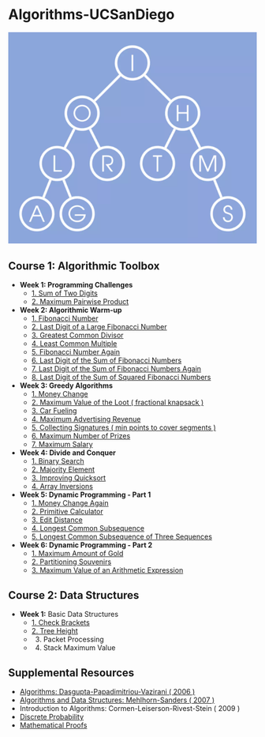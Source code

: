 # Algorithms-UCSanDiego
![](docs/algorithms.png)

## Course 1: Algorithmic Toolbox
* **Week 1: Programming Challenges**
  * [1. Sum of Two Digits](course1/week1/1_sum_of_two_digits)
  * [2. Maximum Pairwise Product](course1/week1/2_max_pairwise_product)
* **Week 2: Algorithmic Warm-up**
  * [1. Fibonacci Number](course1/week2/1_fibonacci_number)
  * [2. Last Digit of a Large Fibonacci Number](course1/week2/2_last_digit_of_fibonacci_number)
  * [3. Greatest Common Divisor](course1/week2/3_greatest_common_divisor)
  * [4. Least Common Multiple](course1/week2/4_least_common_multiple)
  * [5. Fibonacci Number Again](course1/week2/5_fibonacci_number_again)
  * [6. Last Digit of the Sum of Fibonacci Numbers](course1/week2/6_last_digit_of_the_sum_of_fibonacci_numbers)
  * [7. Last Digit of the Sum of Fibonacci Numbers Again](course1/week2/7_last_digit_of_the_sum_of_fibonacci_numbers_again)
  * [8. Last Digit of the Sum of Squared Fibonacci Numbers](course1/week2/8_last_digit_of_the_sum_of_squares_of_fibonacci_numbers)
* **Week 3: Greedy Algorithms**
  * [1. Money Change](course1/week3/1_money_change)
  * [2. Maximum Value of the Loot ( fractional knapsack )](course1/week3/2_max_value_loot)
  * [3. Car Fueling](course1/week3/3_car_fueling)
  * [4. Maximum Advertising Revenue](course1/week3/4_max_ad_rev)
  * [5. Collecting Signatures ( min points to cover segments )](course1/week3/5_collecting_signatures)
  * [6. Maximum Number of Prizes](course1/week3/6_max_num_prizes)
  * [7. Maximum Salary](course1/week3/7_max_salary)
* **Week 4: Divide and Conquer**
  * [1. Binary Search](course1/week4/1_binary_search)
  * [2. Majority Element](course1/week4/2_majority_element)
  * [3. Improving Quicksort](course1/week4/3_improving_quicksort)
  * [4. Array Inversions](course1/week4/4_array_inversions)
* **Week 5: Dynamic Programming - Part 1**
  * [1. Money Change Again](course1/week5/1_money_change_again)
  * [2. Primitive Calculator](course1/week5/2_primitive_calculator)
  * [3. Edit Distance](course1/week5/3_edit_distance)
  * [4. Longest Common Subsequence](course1/week5/4_longest_common_subseq)
  * [5. Longest Common Subsequence of Three Sequences](course1/week5/5_longest_common_subseq3)
* **Week 6: Dynamic Programming - Part 2**
  * [1. Maximum Amount of Gold](course1/week6/1_max_amount_gold)
  * [2. Partitioning Souvenirs](course1/week6/2_partition_souvenirs)
  * [3. Maximum Value of an Arithmetic Expression](course1/week6/3_max_val_exp)
## Course 2: Data Structures
* **Week 1:** Basic Data Structures
  * [1. Check Brackets ](2_course/1_week/1_bracket_match)
  * [2. Tree Height](2_course/1_week/2_tree_height)
  * 3. Packet Processing
  * 4. Stack Maximum Value
## Supplemental Resources
  * [Algorithms: Dasgupta-Papadimitriou-Vazirani ( 2006 )](docs/Dasgupta-Papadimitriou-Vazirani.pdf )
  * [Algorithms and Data Structures: Mehlhorn-Sanders ( 2007 )](docs/Mehlhorn-Sanders-Toolbox.pdf )
  * Introduction to Algorithms: Cormen-Leiserson-Rivest-Stein ( 2009 )
  * [Discrete Probability]( https://en.wikibooks.org/wiki/High_School_Mathematics_Extensions/Discrete_Probability )
  * [Mathematical Proofs]( https://en.wikibooks.org/wiki/High_School_Mathematics_Extensions/Mathematical_Proofs )
  